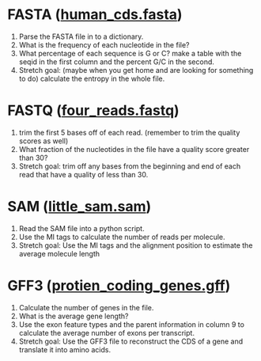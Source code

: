 # FASTA ([human_cds.fasta](../input_files/human_cds.fasta))
1. Parse the FASTA file in to a dictionary.
2. What is the frequency of each nucleotide in the file?
3. What percentage of each sequence is G or C? make a table with the seqid in the first column and the percent G/C in the second.
4. Stretch goal: (maybe when you get home and are looking for something to do) calculate the entropy in the whole file. 

# FASTQ ([four_reads.fastq](../input_files/four_reads.fastq))
1. trim the first 5 bases off of each read. (remember to trim the quality scores as well)
2. What fraction of the nucleotides in the file have a quality score greater than 30?
3. Stretch goal: trim off any bases from the beginning and end of each read that have a quality of less than 30. 

# SAM ([little_sam.sam](../input_files/little_sam.sam))
1. Read the SAM file into a python script.
2. Use the MI tags to calculate the number of reads per molecule.
3. Stretch goal: Use the MI tags and the alignment position to estimate the average molecule length

# GFF3 ([protien_coding_genes.gff](../input_files/protien_coding_genes.gff))
1. Calculate the number of genes in the file.
2. What is the average gene length?
3. Use the exon feature types and the parent information in column 9 to calculate the average number of exons per transcript. 
4. Stretch goal: Use the GFF3 file to reconstruct the CDS of a gene and translate it into amino acids.
